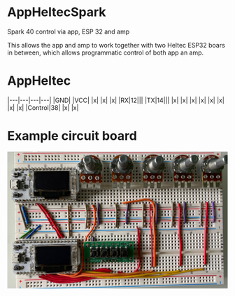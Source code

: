 # AppHeltecSpark
Spark 40 control via app, ESP 32 and amp

This allows the app and amp to work together with two Heltec ESP32 boars in between, which allows programmatic control of both app an amp.

# AppHeltec

|---|---|---|---|
|GND|
|VCC|
|x|
|x|
|x|
|RX|12|||
|TX|14|||
|x|
|x|
|x|
|x|
|x|
|x|
|x|
|x|
|Control|38|
|x|
|x|

# Example circuit board

![Example](https://github.com/paulhamsh/AppHeltecSpark/blob/main/pic1.jpg)
